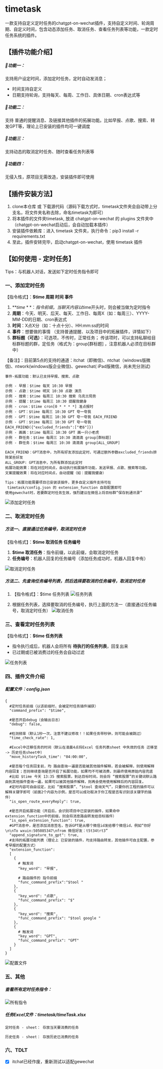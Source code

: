 # timetask

一款支持自定义定时任务的chatgpt-on-wechat插件，支持自定义时间、轮询周期、自定义时间，包含动态添加任务、取消任务、查看任务列表等功能，一款定时任务系统的插件。

## **【插件功能介绍】**

##### 🎉功能一：

支持用户设定时间，添加定时任务，定时自动发消息；

* 时间支持自定义
* 日期支持轮询，支持每天、每周、工作日、具体日期、cron表达式等

##### 🎉功能二：

支持 普通的提醒消息、及链接其他插件的拓展功能。比如早报、点歌、搜索、转发GPT等，理论上已安装的插件均可一键调度

##### 🎉功能三：

支持动态的取消定时任务、随时查看任务列表等

##### 🎉功能四：

无侵入性，原项目无需改造，安装插件即可使用

## **【插件安装方法】**

1. clone本仓库 或 下载源代码（源码下载方式时，timetask文件夹会自动带上分支名，将文件夹名称去除，命名timetask为即可）
2. 将本插件的文件夹timetask, 放进 chatgpt-on-wechat 的 plugins 文件夹中（chatgpt-on-wechat启动后，会自动加载本插件）
3. 安装插件依赖库：进入 timetask 文件夹，执行命令：pip3 install -r requirements.txt
4. 至此，插件安转完毕，启动chatgpt-on-wechat，使用 timetask 插件

## **【如何使用 - 定时任务】**

Tips：与机器人对话，发送如下定时任务指令即可

### **一、添加定时任务**

【指令格式】：**$time 周期 时间 事件**

1. **$time**：指令前缀，当聊天内容以$time开头时，则会被当做为定时指令
2. **周期**：今天、明天、后天、每天、工作日、每周X（如：每周三）、YYYY-MM-DD的日期、cron表达式
3. **时间**：X点X分（如：十点十分）、HH:mm:ss的时间
4. **事件**：想要做的事情 （支持普通提醒、以及项目中的拓展插件，详情如下）
5. **群标题（可选）**：可选项，不传时，正常任务； 传该项时，可以支持私聊给目标群标题的群，定任务（格式为：group[群标题]
   ，注意机器人必须在目标群中）

【备注】：目前第5点的支持的通道：itchat（即微信)、ntchat（windows版微信)、ntwork(windows版企业微信)、gewechat(
iPad版微信，尚未充分测试)

```
事件-拓展功能：默认已支持早报、搜索、点歌

示例 - 早报：$time 每天 10:30 早报
示例 - 点歌：$time 明天 10:30 点歌 演员
示例 - 搜索：$time 每周三 10:30 搜索 乌克兰局势
示例 - 提醒：$time 每周三 10:30 提醒我健身
示例 - cron：$time cron[0 * * * *] 准点报时
示例 - GPT：$time 每周三 10:30 GPT 夸一夸我
示例 - GPT：$time 每周三 10:30 GPT 夸一夸我 EACH_FRIEND
示例 - GPT：$time 每周三 10:30 GPT 夸一夸我 EACH_FRIEND({"excluded_friends":["老6"]})
示例 - 画画：$time 每周三 10:30 GPT 画一只小老虎
示例 - 群任务：$time 每周三 10:30 滴滴滴 group[群标题]
示例 - 群任务：$time 每周三 10:30 滴滴滴 group[ALL_GROUP]

EACH_FRIEND：GPT消息中，为所有好友添加此定时，可通过额外参数excluded_friends排除某些好友
ALL_GROUP: GPT消息中，为所有群添加此定时
拓展功能效果：将在对应时间点，自动执行拓展插件功能，发送早报、点歌、搜索等功能。
文案提醒效果：将在对应时间点，自动提醒（如：提醒我健身）

Tips：拓展功能需要项目已安装该插件，更多自定义插件支持可在
 timetask/config.json 的 extension_function 自助配置即可
使用gewechat时，若要群定时任务生效，强烈建议在微信上将目标群“保存到通讯录”
```

![添加定时任务](https://github.com/haikerapples/timetask/blob/master/images/addTask_all.jpg)

### **二、取消定时任务**

##### **方法一、直接通过任务编号，取消定时任务**

【指令格式】：**$time 取消任务 任务编号**

1. **$time 取消任务**：指令前缀，以此前缀，会取消定时任务
2. **任务编号**：机器人回复的任务编号（添加任务成功时，机器人回复中有）

![取消定时任务](https://github.com/haikerapples/timetask/blob/master/images/cancelTask.jpg)

##### **方法二、先查询任务编号列表，然后选择要取消的任务编号，取消定时任务**

1. 【指令格式】：$time 任务列表
   ![任务列表](https://github.com/haikerapples/timetask/blob/master/images/timeTasks.jpg)


2. 根据任务列表，选择要取消的任务编号，执行上面的方法一（直接通过任务编号，取消定时任务）
   ![取消任务](https://github.com/haikerapples/timetask/blob/master/images/cancelTask.jpg)

### **三、查看定时任务列表**

【指令格式】：**$time 任务列表**

* 指令执行成后，机器人会将所有 **待执行的任务列表**，回复出来
* 已过期或已被消费过的任务会自动过滤

![任务列表](https://github.com/haikerapples/timetask/blob/master/images/timeTasks.jpg)

### **四、插件文件介绍**

##### 配置文件：config.json

```
{
  #定时任务前缀（以该前缀时，会被定时任务插件捕获）
  "command_prefix": "$time", 
  
  #是否开启debug（会输出日志）
  "debug": false,  
  
  #检测频率（默认1秒一次，注意不建议修改！！如果任务带秒钟，则可能会被跳过）
  "time_check_rate": 1, 
  
  #Excel中迁移任务的时间（默认在凌晨4点将Excel 任务列表sheet 中失效的任务 迁移至 -> 历史任务sheet中）
  "move_historyTask_time": "04:00:00", 

  #是否每个任务回复前，均 路由查询一遍是否能被其他插件解释，若会被解释，则使用解释内容回复；否则继续查询是否开启了拓展功能，如果均不可被消费，则最终使用原始内容兜底
  #比如 $time 今天 13:35 搜索股票，到达目标时间，则会将 “搜索股票”的关键词默认路由到其他插件查询一遍，如果可以被其他插件解释，则再会使用使用解释后的内容回复。
  #定时内容可自由设定，比如 “搜索股票”、“$tool 查询天气”，只要你的工程的插件可以解释关键字即可（前面2个内容为示例，是否可以成功取决于你工程是否有识别该关键字的插件）
  "is_open_route_everyReply": true,
  
  #是否开启拓展功能（开启后，会识别项目中已安装的插件，如果命中 extension_function中的前缀，则会将消息路由转发给目标插件）
  "is_open_extension_function": true,
  #GPT消息中，是否添加消息签名，告诉GPT是从哪个微信id发给哪个微信id，例如“你好\n\nTo wxuin:505085347\nfrom 微信好友：t5t34trt3”
  "append_signature_to_gpt": true,
  #支持的拓展功能列表（理论上 已安装的插件，均支持路由转发，其他插件可自主配置，参考早报的配置方式）
  "extension_function":
  [
    {
      # 触发词
      "key_word": "早报",
      
      # 路由插件的 指令前缀
      "func_command_prefix":"$tool "
    },
    {
      "key_word": "点歌",
      "func_command_prefix": "$"
    },
    {
      "key_word": "搜索",
      "func_command_prefix": "$tool google "
    },
    {
      # 触发词
      "key_word": "GPT",
      "func_command_prefix": "GPT"
    }
  ]
}
```

![配置文件](https://github.com/haikerapples/timetask/blob/master/images/confige_reply.jpg)

### **五、其他**

##### 查看所有定时任务指令：

![所有指令](https://github.com/haikerapples/timetask/blob/master/images/allTaskCode.jpg)

##### 任务Excel文件：timetask/timeTask.xlsx

```
定时任务 - sheet： 存放当天要消费的任务

历史任务 - sheet： 存放历史已消费的任务
```

### **六、TDLT**

- [x] itchat已经作废，重新测试以适配gewechat
